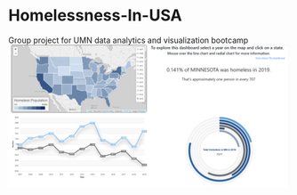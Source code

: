 # Homelessness-In-USA
Group project for UMN data analytics and visualization bootcamp
![Dashboard](dashboard.png)
